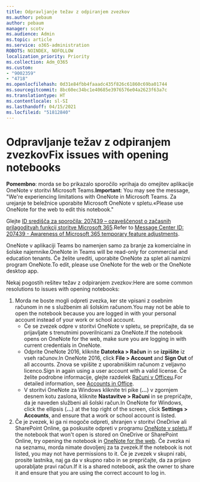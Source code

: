 ```yaml
---
title: Odpravljanje težav z odpiranjem zvezkov
ms.author: pebaum
author: pebaum
manager: scotv
ms.audience: Admin
ms.topic: article
ms.service: o365-administration
ROBOTS: NOINDEX, NOFOLLOW
localization_priority: Priority
ms.collection: Adm_O365
ms.custom:
- "9002359"
- "4718"
ms.openlocfilehash: 0d31e84fbb4faaadc435f826c61860c69ba01744
ms.sourcegitcommit: 8bc60ec34bc1e40685e3976576e04a2623f63a7c
ms.translationtype: HT
ms.contentlocale: sl-SI
ms.lasthandoff: 04/15/2021
ms.locfileid: "51812840"
---
```

# <a name="fix-issues-with-opening-notebooks"></a><span data-ttu-id="2581b-102">Odpravljanje težav z odpiranjem zvezkov</span><span class="sxs-lookup"><span data-stu-id="2581b-102">Fix issues with opening notebooks</span></span>

<span data-ttu-id="2581b-103">**Pomembno**: morda se bo prikazalo sporočilo »prihaja do omejitev aplikacije OneNote v storitvi Microsoft Teams.</span><span class="sxs-lookup"><span data-stu-id="2581b-103">**Important**: You may see the message, "We're experiencing limitations with OneNote in Microsoft Teams.</span></span> <span data-ttu-id="2581b-104">Za urejanje te beležnice uporabite Microsoft OneNote v spletu.«</span><span class="sxs-lookup"><span data-stu-id="2581b-104">Please use OneNote for the web to edit this notebook."</span></span>

<span data-ttu-id="2581b-105">Glejte [ID središča za sporočila: 207439 – ozaveščenost o začasnih prilagoditvah funkcij storitve Microsoft 365](https://admin.microsoft.com/Adminportal/Home?source=applauncher#MessageCenter?id=MC207439).</span><span class="sxs-lookup"><span data-stu-id="2581b-105">Refer to [Message Center ID: 207439 - Awareness of Microsoft 365 temporary feature adjustments](https://admin.microsoft.com/Adminportal/Home?source=applauncher#MessageCenter?id=MC207439).</span></span>

<span data-ttu-id="2581b-106">OneNote v aplikaciji Teams bo namenjen samo za branje za komercialne in šolske najemnike.</span><span class="sxs-lookup"><span data-stu-id="2581b-106">OneNote in Teams will be read-only for commercial and education tenants.</span></span> <span data-ttu-id="2581b-107">Če želite urediti, uporabite OneNote za splet ali namizni program OneNote.</span><span class="sxs-lookup"><span data-stu-id="2581b-107">To edit, please use OneNote for the web or the OneNote desktop app.</span></span>

<span data-ttu-id="2581b-108">Nekaj pogostih rešitev težav z odpiranjem zvezkov:</span><span class="sxs-lookup"><span data-stu-id="2581b-108">Here are some common resolutions to issues with opening notebooks:</span></span>

1. <span data-ttu-id="2581b-109">Morda ne boste mogli odpreti zvezka, ker ste vpisani z osebnim računom in ne s službenim ali šolskim računom.</span><span class="sxs-lookup"><span data-stu-id="2581b-109">You may not be able to open the notebook because you are logged in with your personal account instead of your work or school account.</span></span>
    - <span data-ttu-id="2581b-110">Če se zvezek odpre v storitvi OneNote v spletu, se prepričajte, da se prijavljate s trenutnimi poverilnicami za OneNote.</span><span class="sxs-lookup"><span data-stu-id="2581b-110">If the notebook opens on OneNote for the web, make sure you are logging in with current credentials in OneNote.</span></span>
    - <span data-ttu-id="2581b-111">Odprite OneNote 2016, kliknite **Datoteka > Račun** in se **izpišite** iz vseh računov.</span><span class="sxs-lookup"><span data-stu-id="2581b-111">In OneNote 2016, click **File > Account** and **Sign Out** of all accounts.</span></span> <span data-ttu-id="2581b-112">Znova se vpišite z uporabniškim računom z veljavno licenco.</span><span class="sxs-lookup"><span data-stu-id="2581b-112">Sign in again using a user account with a valid license.</span></span> <span data-ttu-id="2581b-113">Če želite podrobne informacije, glejte razdelek [Računi v Officeu](https://support.office.com/article/accounts-in-office-628ea040-f265-49de-b986-be09c3ebf8a9).</span><span class="sxs-lookup"><span data-stu-id="2581b-113">For detailed information, see [Accounts in Office](https://support.office.com/article/accounts-in-office-628ea040-f265-49de-b986-be09c3ebf8a9).</span></span> 
    - <span data-ttu-id="2581b-114">V storitvi OneNote za Windows kliknite tri pike (**…**) v zgornjem desnem kotu zaslona, kliknite **Nastavitve > Računi** in se prepričajte, da je naveden službeni ali šolski račun.</span><span class="sxs-lookup"><span data-stu-id="2581b-114">In OneNote for Windows, click the ellipsis (**…**) at the top right of the screen, click **Settings > Accounts**, and ensure that a work or school account is listed.</span></span> 
2. <span data-ttu-id="2581b-115">Če je zvezek, ki ga ni mogoče odpreti, shranjen v storitvi OneDrive ali SharePoint Online, ga poskusite odpreti v programu [OneNote v spletu](https://onenote.com).</span><span class="sxs-lookup"><span data-stu-id="2581b-115">If the notebook that won't open is stored on OneDrive or SharePoint Online, try opening the notebook in [OneNote for the web](https://onenote.com).</span></span> <span data-ttu-id="2581b-116">Če zvezka ni na seznamu, morda nimate dovoljenj za ta zvezek.</span><span class="sxs-lookup"><span data-stu-id="2581b-116">If the notebook is not listed, you may not have permissions to it.</span></span> <span data-ttu-id="2581b-117">Če je zvezek v skupni rabi, prosite lastnika, naj ga da v skupno rabo in se prepričajte, da za prijavo uporabljate pravi račun.</span><span class="sxs-lookup"><span data-stu-id="2581b-117">If it is a shared notebook, ask the owner to share it and ensure that you are using the correct account to log in.</span></span>
